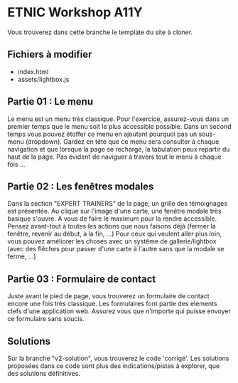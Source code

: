 # ETNIC Workshop A11Y

Vous trouverez dans cette branche le template du site à cloner.

## Fichiers à modifier

- index.html
- assets/lightbox.js

## Partie 01 : Le menu

Le menu est un menu très classique. Pour l'exercice, assurez-vous dans un premier temps que le menu soit le plus accessible possible. Dans un second temps vous pouvez étoffer ce menu en ajoutant pourquoi pas un sous-menu (dropdown). Gardez en tête que ce menu sera consulter à chaque navigation et que lorsque la page se recharge, la tabulation peux repartir du haut de la page. Pas évident de naviguer à travers tout le menu  à chaque fois ...

## Partie 02 : Les fenêtres modales

Dans la section "EXPERT TRAINERS" de la page, un grille des témoignages est présentée. Au clique sur l'image d'une carte, une fenêtre modale très basique s'ouvre. A vous de faire le maximum pour la rendre accessible.
Pensez avant-tout à toutes les actions que nous faisons déjà (fermer la fenêtre, revenir au début, à la fin, ...)
Pour ceux qui veulent aller plus loin, vous pouvez améliorer les choses avec un systême de gallerie/lightbox (avec des flêches pour passer d'une carte à l'autre sans que la modale se ferme, ...)

## Partie 03 : Formulaire de contact

Juste avant le pied de page, vous trouverez un formulaire de contact encore une fois très classique. Les formulaires font partie des elements clefs d'une application web. Assurez vous que n'importe qui puisse envoyer ce formulaire sans soucis. 


## Solutions

Sur la branche "v2-solution", vous trouverez le code 'corrigé'. Les solutions proposées dans ce code sont plus des indications/pistes à explorer, que des solutions définitives.
